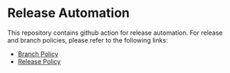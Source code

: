# Release Automation
This repository contains github action for release automation.
For release and branch policies, please refer to the following links:
- [Branch Policy](http://192.168.1.153:8080/index.php/%EC%82%AC%EC%9A%A9%EC%9E%90:%EC%9D%B4%EC%83%81%EB%AA%85/Policy/OpenSQL_versioning)
- [Release Policy](http://192.168.1.153:8080/index.php/%EC%82%AC%EC%9A%A9%EC%9E%90:%EC%9D%B4%EC%83%81%EB%AA%85/Policy/OpenSQL_GitHub_Managing)


